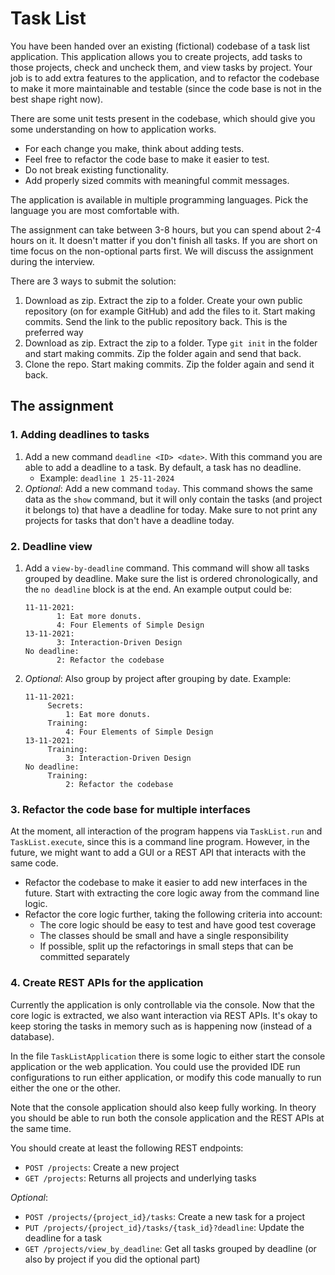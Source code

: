 # Task List

You have been handed over an existing (fictional) codebase of a task list application. This application allows you to create projects, add tasks to those projects, check and uncheck them, and view tasks by project.
Your job is to add extra features to the application, and to refactor the codebase to make it more maintainable and testable (since the code base is not in the best shape right now).

There are some unit tests present in the codebase, which should give you some understanding on how to application works.
- For each change you make, think about adding tests.
- Feel free to refactor the code base to make it easier to test.
- Do not break existing functionality.
- Add properly sized commits with meaningful commit messages.

The application is available in multiple programming languages. Pick the language you are most comfortable with.

The assignment can take between 3-8 hours, but you can spend about 2-4 hours on it. It doesn't matter if you don't finish all tasks. If you are short on time focus on the non-optional parts first.
We will discuss the assignment during the interview.

There are 3 ways to submit the solution:

1. Download as zip. Extract the zip to a folder. Create your own public repository (on for example GitHub) and add the files to it. Start making commits. Send the link to the public repository back. This is the preferred way
2. Download as zip. Extract the zip to a folder. Type `git init` in the folder and start making commits. Zip the folder again and send that back.
3. Clone the repo. Start making commits. Zip the folder again and send it back. 

## The assignment

### 1. Adding deadlines to tasks

1. Add a new command `deadline <ID> <date>`. With this command you are able to add a deadline to a task. By default, a task has no deadline.
    - Example: `deadline 1 25-11-2024`  
2. _Optional_: Add a new command `today`. This command shows the same data as the `show` command, but it will only contain the tasks (and project it belongs to) that have a deadline for today. Make sure to not print any projects for tasks that don't have a deadline today.

### 2. Deadline view
1. Add a `view-by-deadline` command. This command will show all tasks grouped by deadline. Make sure the list is ordered chronologically, and the `no deadline` block is at the end. An example output could be:
   ```
   11-11-2021:
          1: Eat more donuts.
          4: Four Elements of Simple Design
   13-11-2021:
          3: Interaction-Driven Design
   No deadline:
          2: Refactor the codebase
   ```
2. _Optional_: Also group by project after grouping by date. Example:
   ```
   11-11-2021:
        Secrets:
          	1: Eat more donuts.
        Training:
          	4: Four Elements of Simple Design
   13-11-2021:
        Training:
          	3: Interaction-Driven Design
   No deadline:
        Training: 
          	2: Refactor the codebase
   ```


### 3. Refactor the code base for multiple interfaces

At the moment, all interaction of the program happens via `TaskList.run` and `TaskList.execute`, since this is a command line program. However, in the future, we might want to add a GUI or a REST API that interacts with the same code. 
- Refactor the codebase to make it easier to add new interfaces in the future. Start with extracting the core logic away from the command line logic.
- Refactor the core logic further, taking the following criteria into account:
  - The core logic should be easy to test and have good test coverage
  - The classes should be small and have a single responsibility
  - If possible, split up the refactorings in small steps that can be committed separately

### 4. Create REST APIs for the application 
Currently the application is only controllable via the console. Now that the core logic is extracted, we also want interaction via REST APIs.
It's okay to keep storing the tasks in memory such as is happening now (instead of a database).

In the file `TaskListApplication` there is some logic to either start the console application or the web application. You could use the provided IDE run configurations to run either application, or modify this code manually to run either the one or the other.

Note that the console application should also keep fully working. In theory you should be able to run both the console application and the REST APIs at the same time.

You should create at least the following REST endpoints:
- `POST /projects`: Create a new project
- `GET /projects`: Returns all projects and underlying tasks

_Optional_:
- `POST /projects/{project_id}/tasks`: Create a new task for a project
- `PUT /projects/{project_id}/tasks/{task_id}?deadline`: Update the deadline for a task
- `GET /projects/view_by_deadline`: Get all tasks grouped by deadline (or also by project if you did the optional part)


